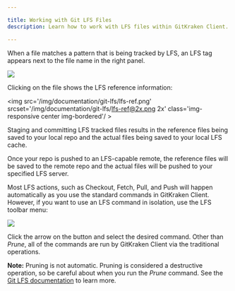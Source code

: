 ```yaml
---

title: Working with Git LFS Files
description: Learn how to work with LFS files within GitKraken Client.

---
```


When a file matches a pattern that is being tracked by LFS, an LFS tag appears next to the file name in the right panel.

<img src='/img/documentation/git-lfs/lfs-tag.png' srcset='/img/documentation/git-lfs/lfs-tag@2x.png 2x' class='img-responsive center img-bordered' />

Clicking on the file shows the LFS reference information:

<img src='/img/documentation/git-lfs/lfs-ref.png' srcset='/img/documentation/git-lfs/lfs-ref@2x.png 2x' class='img-responsive center img-bordered'/ >

Staging and committing LFS tracked files results in the reference files being saved to your local repo and the actual files being saved to your local LFS cache.  

Once your repo is pushed to an LFS-capable remote, the reference files will be saved to the remote repo and the actual files will be pushed to your specified LFS server.

Most LFS actions, such as Checkout, Fetch, Pull, and Push will happen automatically as you use the standard commands in GitKraken Client. However, if you want to use an LFS command in isolation, use the LFS toolbar menu:

 <img src='/img/documentation/git-lfs/lfs-dropdown.png' srcset='/img/documentation/git-lfs/lfs-dropdown@2x.png 2x' class='img-responsive center img-bordered' />

Click the arrow on the button and select the desired command. Other than _Prune_, all of the commands are run by GitKraken Client via the traditional operations.

<div class='callout callout--success'>
    <p><strong>Note:</strong> Pruning is not automatic. Pruning is considered a destructive operation, so be careful about when you run the <em>Prune</em> command. See the <a href="https://github.com/git-lfs/git-lfs/blob/master/docs/man/git-lfs-prune.1.ronn" target="_blank">Git LFS documentation</a> to learn more.</p>
</div>
